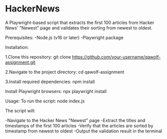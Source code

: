 # HackerNews
A Playwright-based script that extracts the first 100 articles from Hacker News' "Newest" page and validates their sorting from newest to oldest.

Prerequisites: 
   -Node.js (v16 or later)
   -Playwright package

   
Installation:

1.Clone this repository:
git clone https://github.com/your-username/qawolf-assignment.git

2.Navigate to the project directory:
cd qawolf-assignment

3.Install required dependencies:
npm install

Install Playwright browsers:
npx playwright install

Usage: To run the script:
node index.js

The script will:

-Navigate to the Hacker News "Newest" page
-Extract the titles and timestamps of the first 100 articles
-Verify that the articles are sorted by timestamp from newest to oldest
-Output the validation result in the terminal








